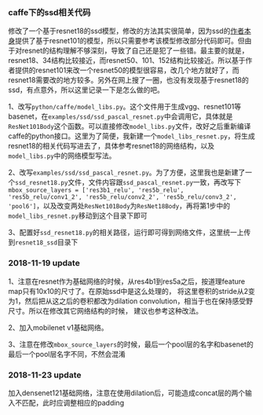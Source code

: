 ### caffe下的ssd相关代码
修改了一个基于resnet18的ssd模型，修改的方法其实很简单，因为ssd的[作者本身](https://github.com/weiliu89/caffe/tree/ssd)提供了基于resnet101的模型，所以只需要参考该模型修改部分代码即可。但由于对resnet的结构理解不够深刻，导致了自己还是犯了一些错。最主要的就是，resnet18、34结构比较接近，而resnet50、101、152结构比较接近。所以基于作者提供的resnet101来改一个resnet50的模型很容易，改几个地方就好了，而resnet18需要改的地方较多。另外在网上搜了一圈，也没有发现基于resnet18的ssd，有点意外，所以这里记录一下是怎么做的吧。

1、改写```python/caffe/model_libs.py```。这个文件用于生成vgg、resnet101等basenet，在```examples/ssd/ssd_pascal_resnet.py```中会调用它，具体就是```ResNet101Body```这个函数。可以直接修改```model_libs.py```文件，改好之后重新编译caffe的python接口。这里为了简便，我新建一个```model_libs_resnet.py```，将生成resnet18的相关代码写进去了，具体参考resnet18的网络结构，以及```model_libs.py```中的网络模型写法。

2、改写```examples/ssd/ssd_pascal_resnet.py```。为了方便，这里我也是新建了一个```ssd_resnet18.py```文件，文件内容跟```ssd_pascal_resnet.py```一致，再改写下```mbox_source_layers = ['res3b1_relu', 'res5b_relu', 'res5b_relu/conv1_2', 'res5b_relu/conv2_2', 'res5b_relu/conv3_2', 'pool6']```，以及改变两处```ResNet101Body```为```ResNet18Body```，再将第1步中的```model_libs_resnet.py```移动到这个目录下即可

3、配置好```ssd_resnet18.py```的相关路径，运行即可得到网络文件，这里统一上传到```resnet18_ssd```目录下

### 2018-11-19 update
1、注意在resnet作为基础网络的时候，从res4b1到res5a之后，按道理feature map只有10x10的尺寸了。在原始ssd中是这么处理的，
将这里卷积的stride从2变为1，然后把从这之后的卷积都改为dilation convolution，相当于也在保持感受野尺寸。所以在修改其它网络结构的时候，
建议也参考这种改法。

2、加入mobilenet v1基础网络。

3、注意在修改```mbox_source_layers```的时候，最后一个pool层的名字和basenet的最后一个pool层名字不同，不然会混淆

### 2018-11-23 update
加入densenet121基础网络，注意在使用dilation后，可能造成concat层的两个输入不匹配，此时应调整相应的padding
